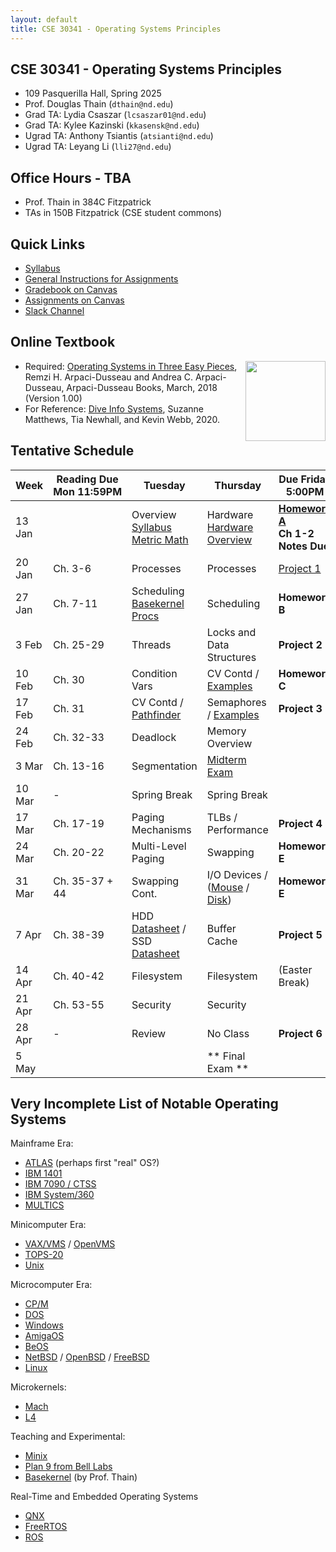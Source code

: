 ```yaml
---
layout: default
title: CSE 30341 - Operating Systems Principles
---
```


## CSE 30341 - Operating Systems Principles

- 109 Pasquerilla Hall, Spring 2025
- Prof. Douglas Thain (`dthain@nd.edu`)
- Grad TA: Lydia Csaszar (`lcsaszar01@nd.edu`)
- Grad TA: Kylee Kazinski (`kkasensk@nd.edu`)
- Ugrad TA: Anthony Tsiantis (`atsianti@nd.edu`)
- Ugrad TA: Leyang Li (`lli27@nd.edu`)

##  Office Hours - TBA

- Prof. Thain in 384C Fitzpatrick
- TAs in 150B Fitzpatrick (CSE student commons)

## Quick Links

- [Syllabus](syllabus)
- [General Instructions for Assignments](general)
- [Gradebook on Canvas](https://canvas.nd.edu/courses/109948/gradebook)
- [Assignments on Canvas](https://canvas.nd.edu/courses/109948/assignments)
- [Slack Channel](https://app.slack.com/client/T0HJVP8MS/C087P2MUKNY)

## Online Textbook

[<img align="right" height="128" src="https://pages.cs.wisc.edu/~remzi/OSTEP/book-cover-two.jpg"/>](http://ostep.org)

- Required: [Operating Systems in Three Easy Pieces](https://pages.cs.wisc.edu/~remzi/OSTEP), Remzi H. Arpaci-Dusseau and Andrea C. Arpaci-Dusseau, Arpaci-Dusseau Books, March, 2018 (Version 1.00)
- For Reference: [Dive Info Systems](https://diveintosystems.org/book), Suzanne Matthews, Tia Newhall, and Kevin Webb, 2020.

## Tentative Schedule

|Week|Reading&nbsp;Due Mon&nbsp;11:59PM |Tuesday|Thursday|Due Friday 5:00PM|
|-----|-----|-----|---|---|
| 13 Jan  |             | Overview<br>[Syllabus](syllabus)<br>[Metric Math](metric) | Hardware<br>[Hardware Overview](hardware)| **[Homework A](homework-metric)**<br>**Ch 1-2 Notes Due**
| 20 Jan  | Ch. 3-6	| Processes | Processes | [Project 1](project1)
| 27 Jan  | Ch. 7-11	| Scheduling <br> [Basekernel Procs](basekernel-process)| Scheduling	| **Homework B**
| 3 Feb   | Ch. 25-29	| Threads	 | Locks and Data Structures | **Project 2**
| 10 Feb  | Ch. 30	| Condition Vars | CV Contd / [Examples](https://github.com/dthain/opsys-sp25/tree/master/examples) | **Homework C**
| 17 Feb  | Ch. 31	| CV Contd / [Pathfinder](https://www.cs.cornell.edu/courses/cs614/1999sp/papers/pathfinder.html)    | Semaphores / [Examples](https://github.com/dthain/opsys-sp25/tree/master/examples) | **Project 3**
| 24 Feb  | Ch. 32-33	| Deadlock	 | Memory Overview || **Homework D**
| 3 Mar   | Ch. 13-16   | Segmentation   | [Midterm Exam](midterm) |
| 10 Mar  | -           | Spring Break   | Spring Break |
| 17 Mar  | Ch. 17-19	| Paging Mechanisms | TLBs / Performance	| **Project 4**
| 24 Mar  | Ch. 20-22	| Multi-Level Paging | Swapping	| **Homework E**
| 31 Mar  | Ch. 35-37 + 44 | Swapping Cont. | I/O Devices / ([Mouse](https://github.com/dthain/basekernel/blob/master/kernel/mouse.c) / [Disk](https://github.com/dthain/basekernel/blob/master/kernel/ata.c))  | **Homework E**
| 7 Apr   | Ch. 38-39	| HDD [Datasheet](datasheets/seagate-st8000-hdd.pdf) / SSD [Datasheet](micron-2280-ssd.pdf) | Buffer Cache | **Project 5**
| 14 Apr  | Ch. 40-42	| Filesystem     | Filesystem | (Easter Break)
| 21 Apr  | Ch. 53-55	| Security       | Security | 
| 28 Apr  | -           | Review | No Class | **Project 6**
| 5 May	  |             |                | ** Final Exam ** |

## Very Incomplete List of Notable Operating Systems

Mainframe Era:

- [ATLAS](https://en.wikipedia.org/wiki/Atlas_Supervisor) (perhaps first "real" OS?)
- [IBM 1401](https://en.wikipedia.org/wiki/IBM_1401)
- [IBM 7090 / CTSS](https://en.wikipedia.org/wiki/IBM_7090)
- [IBM System/360](https://en.wikipedia.org/wiki/IBM_System/360)
- [MULTICS](https://multicians.org)

Minicomputer Era:
- [VAX/VMS](https://en.wikipedia.org/wiki/VAX) / [OpenVMS](https://en.wikipedia.org/wiki/OpenVMS)
- [TOPS-20](https://en.wikipedia.org/wiki/TOPS-20)
- [Unix](https://en.wikipedia.org/wiki/Unix)

Microcomputer Era:
- [CP/M](https://en.wikipedia.org/wiki/CP/M)
- [DOS](https://en.wikipedia.org/wiki/DOS)
- [Windows](https://en.wikipedia.org/wiki/Microsoft_Windows)
- [AmigaOS](https://en.wikipedia.org/wiki/AmigaOS)
- [BeOS](https://en.wikipedia.org/wiki/BeOS)
- [NetBSD](https://netbsd.org) / [OpenBSD](https://openbsd.org) / [FreeBSD](https://freebsd.org)
- [Linux](https://kernel.org)

Microkernels:
- [Mach](https://en.wikipedia.org/wiki/Mach_(kernel))
- [L4](https://en.wikipedia.org/wiki/L4_microkernel_family)

Teaching and Experimental:
- [Minix](https://www.minix3.org)
- [Plan 9 from Bell Labs](https://9p.io/plan9/)
- [Basekernel](http://github.com/dthain/basekernel) (by Prof. Thain)

Real-Time and Embedded Operating Systems
- [QNX](https://en.wikipedia.org/wiki/QNX)
- [FreeRTOS](https://en.wikipedia.org/wiki/FreeRTOS)
- [ROS](https://en.wikipedia.org/wiki/Robot_Operating_System)
